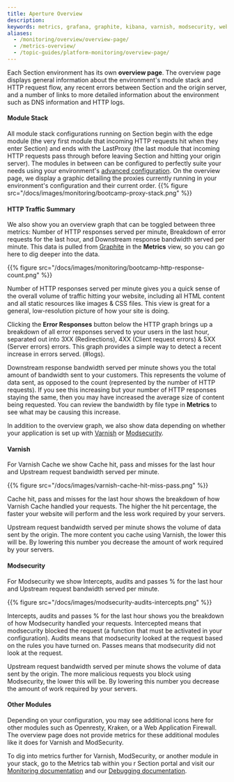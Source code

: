 ```yaml
---
title: Aperture Overview
description: 
keywords: metrics, grafana, graphite, kibana, varnish, modsecurity, website performance, website security, content delivery network, CDN
aliases:
  - /monitoring/overview/overview-page/
  - /metrics-overview/
  - /topic-guides/platform-monitoring/overview-page/
---
```


Each Section environment has its own **overview page**. The overview page displays general information about the environment's module stack and HTTP request flow, any recent errors between Section and the origin server, and a number of links to more detailed information about the environment such as DNS information and HTTP logs.
#### Module Stack

All module stack configurations running on Section begin with the edge module (the very first module that incoming HTTP requests hit when they enter Section) and ends with the LastProxy (the last module that incoming HTTP requests pass through before leaving Section and hitting your origin server). The modules in between can be configured to perfectly suite your needs using your environment's [advanced configuration](/docs/modules/). On the overview page, we display a graphic detailing the proxies currently running in your environment's configuration and their current order.
{{% figure src="/docs/images/monitoring/bootcamp-proxy-stack.png" %}}

#### HTTP Traffic Summary

We also show you an overview graph that can be toggled between three metrics: Number of HTTP responses served per minute, Breakdown of error requests for the last hour, and Downstream response bandwidth served per minute. This data is pulled from [Graphite](/docs/monitoring/overview/graphite) in the **Metrics** view, so you can go here to dig deeper into the data.

{{% figure src="/docs/images/monitoring/bootcamp-http-response-count.png" %}}

Number of HTTP responses served per minute gives you a quick sense of the overall volume of traffic hitting your website, including all HTML content and all static resources like images & CSS files. This view is great for a general, low-resolution picture of how your site is doing.

Clicking the **Error Responses** button below the HTTP graph brings up a breakdown of all error responses served to your users in the last hour, separated out into 3XX (Redirections), 4XX (Client request errors) & 5XX (Server errors) errors. This graph provides a simple way to detect a recent increase in errors served. (#logs).

Downstream response bandwidth served per minute shows you the total amount of bandwidth sent to your customers. This represents the volume of data sent, as opposed to the count (represented by the number of HTTP requests). If you see this increasing but your number of HTTP responses staying the same, then you may have increased the average size of content being requested. You can review the bandwidth by file type in **Metrics** to see what may be causing this increase.

In addition to the overview graph, we also show data depending on whether your application is set up with [Varnish](#varnish) or [Modsecurity](#modsecurity).

#### Varnish

For Varnish Cache we show Cache hit, pass and misses for the last hour and Upstream request bandwidth served per minute.

{{% figure src="/docs/images/varnish-cache-hit-miss-pass.png" %}}

Cache hit, pass and misses for the last hour shows the breakdown of how Varnish Cache  handled your requests.  The higher the hit percentage, the faster your website will perform and the less work required by your servers.


Upstream request bandwidth served per minute shows the volume of data sent by the origin. The more content you cache using Varnish, the lower this will be. By lowering this number you decrease the amount of work required by your servers.

#### Modsecurity

For Modsecurity we show Intercepts, audits and passes % for the last hour and Upstream request bandwidth served per minute.

{{% figure src="/docs/images/modsecurity-audits-intercepts.png" %}}

Intercepts, audits and passes % for the last hour shows you the breakdown of how Modsecurity handled your requests. Intercepted means that modsecurity blocked the request (a function that must be activated in your configuration). Audits means that modsecurity looked at the request based on the rules you have turned on. Passes means that modsecurity did not look at the request.

Upstream request bandwidth served per minute shows the volume of data sent by the origin. The more malicious requests you block using Modsecurity, the lower this will be. By lowering this number you decrease the amount of work required by your servers.

#### Other Modules

Depending on your configuration, you may see additional icons here for other modules such as Openresty, Kraken, or a Web Application Firewall. The overview page does not provide metrics for these additional modules like it does for Varnish and ModSecurity.  

To dig into metrics further for Varnish, ModSecurity, or another module in your stack, go to the Metrics tab within you r Section portal and visit our [Monitoring documentation](/docs/monitoring) and our [Debugging documentation](/docs/).
